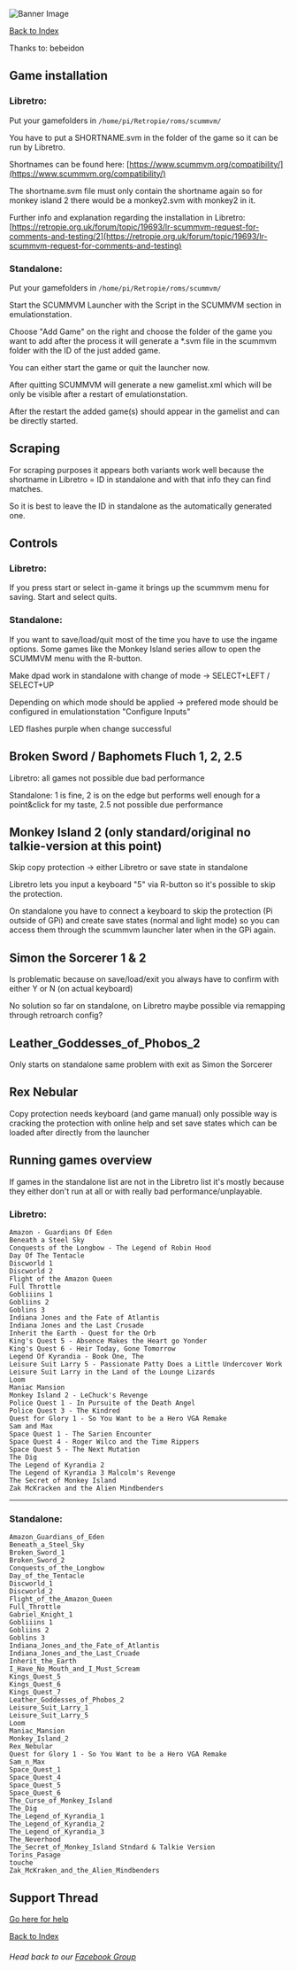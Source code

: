 ![Banner Image](https://sinisterspatula.github.io/RetroflagGpiGuides/images/GuidesBanner.png)

[Back to Index](https://sinisterspatula.github.io/RetroflagGpiGuides/)

Thanks to: bebeidon


## Game installation
 
### Libretro:
Put your gamefolders in `/home/pi/Retropie/roms/scummvm/`

You have to put a SHORTNAME.svm in the folder of the game so it can be run by Libretro.

Shortnames can be found here: [https://www.scummvm.org/compatibility/](https://www.scummvm.org/compatibility/)

The shortname.svm file must only contain the shortname again so for monkey island 2 there would be a monkey2.svm with monkey2 in it.

Further info and explanation regarding the installation in Libretro: [https://retropie.org.uk/forum/topic/19693/lr-scummvm-request-for-comments-and-testing/2](https://retropie.org.uk/forum/topic/19693/lr-scummvm-request-for-comments-and-testing)
 
### Standalone:
Put your gamefolders in `/home/pi/Retropie/roms/scummvm/`

Start the SCUMMVM Launcher with the Script in the SCUMMVM section in emulationstation.

Choose "Add Game" on the right and choose the folder of the game you want to add after the process it will generate a *.svm file in the scummvm folder with the ID of the just added game.

You can either start the game or quit the launcher now.

After quitting SCUMMVM will generate a new gamelist.xml which will be only be visible after a restart of emulationstation.

After the restart the added game(s) should appear in the gamelist and can be directly started.
 


## Scraping
For scraping purposes it appears both variants work well because the shortname in Libretro = ID in standalone and with that info they can find matches.

So it is best to leave the ID in standalone as the automatically generated one.
 


## Controls

### Libretro:
If you press start or select in-game it brings up the scummvm menu for saving. Start and select quits.

### Standalone:
If you want to save/load/quit most of the time you have to use the ingame options. Some games like the Monkey Island series allow to open the SCUMMVM menu with the R-button.

Make dpad work in standalone with change of mode -> SELECT+LEFT / SELECT+UP

Depending on which mode should be applied -> prefered mode should be configured in emulationstation "Configure Inputs"

LED flashes purple when change successful


## Broken Sword / Baphomets Fluch 1, 2, 2.5

Libretro: all games not possible due bad performance

Standalone: 1 is fine, 2 is on the edge but performs well enough for a point&click for my taste, 2.5 not possible due performance

## Monkey Island 2 (only standard/original no talkie-version at this point)

Skip copy protection -> either Libretro or save state in standalone 

Libretro lets you input a keyboard "5" via R-button so it's possible to skip the protection.

On standalone you have to connect a keyboard to skip the protection (Pi outside of GPi) and create save states (normal and light mode) so you can access them through the scummvm launcher later when in the GPi again.

## Simon the Sorcerer 1 & 2

Is problematic because on save/load/exit you always have to confirm with either Y or N (on actual keyboard)

No solution so far on standalone, on Libretro maybe possible via remapping through retroarch config?

## Leather_Goddesses_of_Phobos_2

Only starts on standalone same problem with exit as Simon the Sorcerer

## Rex Nebular

Copy protection needs keyboard (and game manual) only possible way is cracking the protection with online help and set save states which can be loaded after directly from the launcher




## Running games overview

If games in the standalone list are not in the Libretro list it's mostly because they either don't run at all or with really bad performance/unplayable.

### Libretro:

```
Amazon - Guardians Of Eden
Beneath a Steel Sky
Conquests of the Longbow - The Legend of Robin Hood
Day Of The Tentacle
Discworld 1
Discworld 2
Flight of the Amazon Queen
Full Throttle
Gobliiins 1
Gobliins 2
Goblins 3
Indiana Jones and the Fate of Atlantis
Indiana Jones and the Last Crusade
Inherit the Earth - Quest for the Orb
King's Quest 5 - Absence Makes the Heart go Yonder
King's Quest 6 - Heir Today, Gone Tomorrow
Legend Of Kyrandia - Book One, The
Leisure Suit Larry 5 - Passionate Patty Does a Little Undercover Work
Leisure Suit Larry in the Land of the Lounge Lizards
Loom
Maniac Mansion
Monkey Island 2 - LeChuck's Revenge
Police Quest 1 - In Pursuite of the Death Angel
Police Quest 3 - The Kindred
Quest for Glory 1 - So You Want to be a Hero VGA Remake
Sam and Max
Space Quest 1 - The Sarien Encounter
Space Quest 4 - Roger Wilco and the Time Rippers
Space Quest 5 - The Next Mutation
The Dig
The Legend of Kyrandia 2
The Legend of Kyrandia 3 Malcolm's Revenge
The Secret of Monkey Island
Zak McKracken and the Alien Mindbenders
```

-------------------------------------------------------------

### Standalone:

```
Amazon_Guardians_of_Eden
Beneath_a_Steel_Sky
Broken_Sword_1
Broken_Sword_2
Conquests_of_the_Longbow
Day_of_the_Tentacle
Discworld_1
Discworld_2
Flight_of_the_Amazon_Queen
Full_Throttle
Gabriel_Knight_1
Gobliiins 1
Gobliins 2
Goblins 3
Indiana_Jones_and_the_Fate_of_Atlantis
Indiana_Jones_and_the_Last_Cruade
Inherit_the_Earth
I_Have_No_Mouth_and_I_Must_Scream
Kings_Quest_5
Kings_Quest_6
Kings_Quest_7
Leather_Goddesses_of_Phobos_2
Leisure_Suit_Larry_1
Leisure_Suit_Larry_5
Loom
Maniac_Mansion
Monkey_Island_2
Rex_Nebular
Quest for Glory 1 - So You Want to be a Hero VGA Remake
Sam_n_Max
Space_Quest_1
Space_Quest_4
Space_Quest_5
Space_Quest_6
The_Curse_of_Monkey_Island
The_Dig
The_Legend_of_Kyrandia_1
The_Legend_of_Kyrandia_2
The_Legend_of_Kyrandia_3
The_Neverhood
The_Secret_of_Monkey_Island Stndard & Talkie Version
Torins_Pasage
touche
Zak_McKraken_and_the_Alien_Mindbenders
```



## Support Thread
[Go here for help](https://www.facebook.com/groups/401660300458844/)

[Back to Index](https://sinisterspatula.github.io/RetroflagGpiGuides/)

###### Head back to our [Facebook Group](https://www.facebook.com/groups/401660300458844/)
